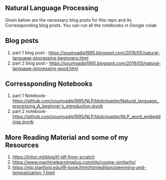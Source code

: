 ## Natural Language Processing
Given below are the necessary blog posts for this repo and its Corressponding blog posts. You can run all the notebooks in Google colab

## Blog posts
1.  part 1 blog post:- https://soumyadip1995.blogspot.com/2019/05/natural-language-processing-beginners.html
2.  part 2 blog post:- https://soumyadip1995.blogspot.com/2019/05/natural-language-processing-word.html

## Corressponding Notebooks
1. part 1 Notebook- https://github.com/soumyadip1995/NLP/blob/master/Natural_language_processing_A_beginner's_introduction.ipynb
2. part 2 notebook- https://github.com/soumyadip1995/NLP/blob/master/NLP_word_embeddings.ipynb



## More Reading Material and some of my Resources
1. https://triton.ml/blog/tf-idf-from-scratch
2. https://www.machinelearningplus.com/nlp/cosine-similarity/
3. https://nlp.stanford.edu/IR-book/html/htmledition/stemming-and-lemmatization-1.html
